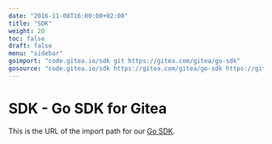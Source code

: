 ```yaml
---
date: "2016-11-08T16:00:00+02:00"
title: "SDK"
weight: 20
toc: false
draft: false
menu: "sidebar"
goimport: "code.gitea.io/sdk git https://gitea.com/gitea/go-sdk"
gosource: "code.gitea.io/sdk https://gitea.com/gitea/go-sdk https://gitea.com/gitea/go-sdk/tree/master{/dir} https://gitea.com/gitea/go-sdk/blob/master{/dir}/{file}#L{line}"
---
```


# SDK - Go SDK for Gitea

This is the URL of the import path for our [Go SDK](http://gitea.com/gitea/go-sdk).
